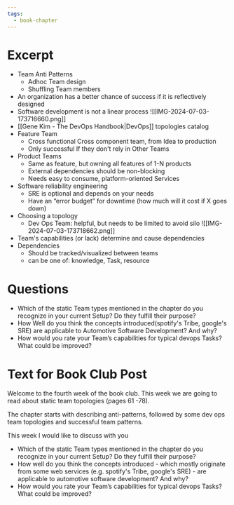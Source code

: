 ```yaml
---
tags:
  - book-chapter
---
```

# Excerpt

- Team Anti Patterns
    - Adhoc Team design
    - Shuffling Team members
- An organization has a better chance of success if it is reflectively designed
- Software development is not a linear process
![[IMG-2024-07-03-173716660.png]]
- [[Gene Kim - The DevOps Handbook|DevOps]] topologies catalog
- Feature Team
    - Cross functional Cross component team, from Idea to production
    - Only successful If they don't rely in Other Teams
- Product Teams
    - Same as feature, but owning all features of 1-N products
    - External dependencies should be non-blocking
    - Needs easy to consume, platform-oriented Services
- Software reliability engineering
    - SRE is optional and depends on your needs
    - Have an “error budget” for downtime (how much will it cost if X goes down)
- Choosing a topology
    - Dev Ops Team: helpful, but needs to be limited to avoid silo
![[IMG-2024-07-03-173718662.png]]
- Team's capabilities (or lack) determine and cause dependencies
- Dependencies
    - Should be tracked/visualized between teams
    - can be one of: knowledge, Task, resource

# Questions

- Which of the static Team types mentioned in the chapter do you recognize in your current Setup? Do they fulfill their purpose?
- How Well do you think the concepts introduced(spotify's Tribe, google's SRE) are applicable to Automotive Software Development? And why?
- How would you rate your Team’s capabilities for typical devops Tasks? What could be improved?

# Text for Book Club Post

Welcome to the fourth week of the book club. This week we are going to read about static team topologies (pages 61 -78).

The chapter starts with describing anti-patterns, followed by some dev ops team topologies and successful team patterns.

This week I would like to discuss with you

- Which of the static Team types mentioned in the chapter do you recognize in your current Setup? Do they fulfill their purpose?
- How well do you think the concepts introduced - which mostly originate from some web services (e.g. spotify's Tribe, google's SRE) - are applicable to automotive software development? And why?
- How would you rate your Team’s capabilities for typical devops Tasks? What could be improved?
